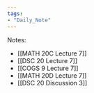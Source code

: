 ```yaml
---  
tags:  
- "Daily_Note"  
---  
```

  
Notes:  
- [[MATH 20C Lecture 7]]  
- [[DSC 20 Lecture 7]]  
- [[COGS 9 Lecture 7]]  
- [[MATH 20D Lecture 7]]  
- [[DSC 20 Discussion 3]]  
